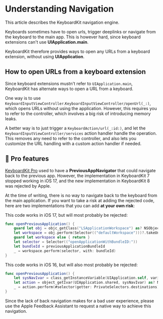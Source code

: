 # Understanding Navigation

This article describes the KeyboardKit navigation engine.

Keyboards sometimes have to open urls, trigger deeplinks or navigate from the keyboard to the main app. This is however hard, since keyboard extensions can't use **UIApplication.main**.

KeyboardKit therefore provides ways to open any URLs from a keyboard extension, without using **UIApplication**.



## How to open URLs from a keyboard extension

Since keyboard extensions mustn't refer to `UIApplication.main`, KeyboardKit has alternate ways to open a URL from a keyboard.

One way is to use ``KeyboardInputViewController``.``KeyboardInputViewController/openUrl(_:)``, which opens URLs without using the application. However, this requires you to refer to the controller, which involves a big risk of introducing memory leaks.

A better way is to just trigger a ``KeyboardAction/url(_:id:)``, and let the ``KeyboardInputViewController/services`` action handler handle the operation. This removes any need to refer to the controller, and also lets you customize the URL handling with a custom action handler if needed.



## 👑 Pro features

[KeyboardKit Pro][Pro] used to have a **PreviousAppNavigator** that could navigate back to the previous app. However, the implementation in KeyboardKit 7 stopped working in iOS 17, and the new implementation in KeyboardKit 8 was rejected by Apple.

At the time of writing, there is no way to navigate back to the keyboard from the main application. If you want to take a risk at adding the rejected code, here are two implementations that you can add **at your own risk**:

This code works in iOS 17, but will most probably be rejected:

```swift
func openPreviousApplication() {
    guard let obj = objc_getClass("LSApplicationWorkspace") as? NSObject else { return false }
    let workspace = obj.perform(Selector(("defaultWorkspace")))?.takeUnretainedValue() as? NSObject
    guard let workspace else { return }
    let selector = Selector(("openApplicationWithBundleID:"))
    let bundleId = previousApplicationBundleId
    _ = workspace.perform(selector, with: bundleId)
}
```

This code works in iOS 16, but will also most probably be rejected:

```swift
func openPreviousApplication() {
    let sysNavIvar = class_getInstanceVariable(UIApplication.self, variableId),
    let action = object_getIvar(UIApplication.shared, sysNavIvar) as? NSObject,
    _ = action.perform(#selector(getter: PrivateSelectors.destinations)).takeUnretainedValue() as? [NSNumber],
}
```

Since the lack of back navigation makes for a bad user experience, please use the Apple Feedback Assistant to request a native way to achieve this navigation.


[Pro]: https://github.com/KeyboardKit/KeyboardKitPro   
